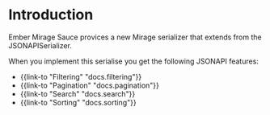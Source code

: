 # Introduction

Ember Mirage Sauce provices a new Mirage serializer that extends from the JSONAPISerializer.

When you implement this serialise you get the following JSONAPI features:

-   {{link-to "Filtering" "docs.filtering"}}
-   {{link-to "Pagination" "docs.pagination"}}
-   {{link-to "Search" "docs.search"}}
-   {{link-to "Sorting" "docs.sorting"}}
